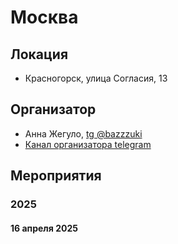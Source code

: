 # Москва
## Локация
- Красногорск, улица Согласия, 13
## Организатор
- Анна Жегуло, [tg @bazzzuki](https://t.me/bazzzuki)
- [Канал организатора telegram](https://t.me/thirdpin)
## Мероприятия
### 2025
#### 16 апреля 2025
